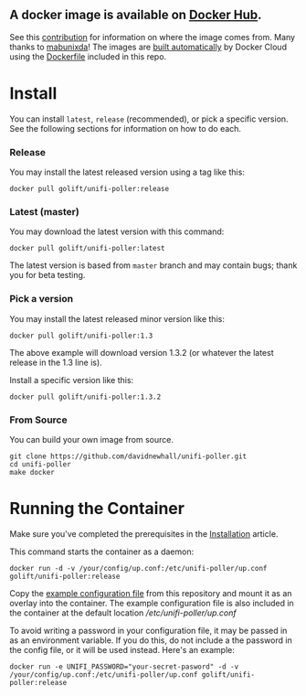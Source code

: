 ## A docker image is available on [Docker Hub](https://hub.docker.com/r/golift/unifi-poller/tags). 

See this [contribution](https://github.com/davidnewhall/unifi-poller/pull/38) for information on where the image comes from. Many thanks to [mabunixda](https://github.com/mabunixda)! The images are [built automatically](https://cloud.docker.com/repository/docker/golift/unifi-poller/builds) by Docker Cloud using the [Dockerfile](https://github.com/davidnewhall/unifi-poller/blob/master/Dockerfile) included in this repo. 

# Install 

You can install `latest`, `release` (recommended), or pick a specific version. See the following sections for information on how to do each.

### Release
You may install the latest released version using a tag like this:
```shell
docker pull golift/unifi-poller:release
```

### Latest (master)
You may download the latest version with this command:
```shell
docker pull golift/unifi-poller:latest
```
The latest version is based from `master` branch and may contain bugs; thank you for beta testing. 

### Pick a version
You may install the latest released minor version like this:
```shell
docker pull golift/unifi-poller:1.3
```
The above example will download version 1.3.2 (or whatever the latest release in the 1.3 line is).

Install a specific version like this:
```shell
docker pull golift/unifi-poller:1.3.2
```

### From Source
You can build your own image from source.
```shell
git clone https://github.com/davidnewhall/unifi-poller.git
cd unifi-poller
make docker
```

# Running the Container
Make sure you've completed the prerequisites in the [Installation](Installation) article.

This command starts the container as a daemon:
```shell
docker run -d -v /your/config/up.conf:/etc/unifi-poller/up.conf golift/unifi-poller:release
```
Copy the [example configuration file](https://github.com/davidnewhall/unifi-poller/blob/master/examples/up.conf.example) from this repository and mount it as an overlay into the container. The example configuration file is also included in the container at the default location _/etc/unifi-poller/up.conf_

To avoid writing a password in your configuration file, it may be passed in as an environment variable. If you do this, do not include a the password in the config file, or it will be used instead. Here's an example:
```shell
docker run -e UNIFI_PASSWORD="your-secret-pasword" -d -v /your/config/up.conf:/etc/unifi-poller/up.conf golift/unifi-poller:release
```